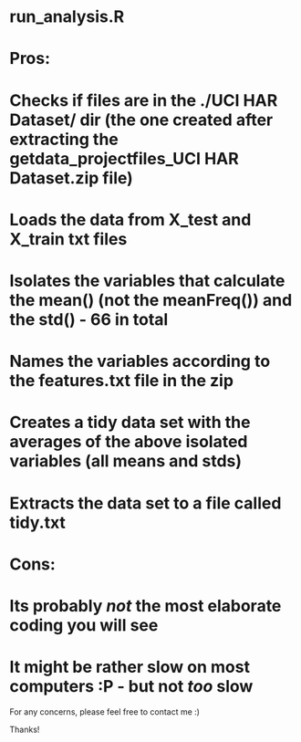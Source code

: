 run_analysis.R
===============

Pros:
====
# Checks if files are in the ./UCI HAR Dataset/ dir (the one created after extracting the getdata_projectfiles_UCI HAR Dataset.zip file)
# Loads the data from X_test and X_train txt files
# Isolates the variables that calculate the mean() (not the meanFreq()) and the std() - 66 in total
# Names the variables according to the features.txt file in the zip
# Creates a tidy data set with the averages of the above isolated variables (all means and stds)
# Extracts the data set to a file called tidy.txt

Cons:
====
# Its probably *not* the most elaborate coding you will see
# It might be rather slow on most computers :P - but not *too* slow

For any concerns, please feel free to contact me :)

Thanks!


